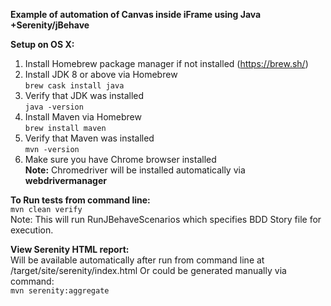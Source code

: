 **Example of automation of Canvas inside iFrame using Java +Serenity/jBehave**   

**Setup on OS X:**
1. Install Homebrew package manager if not installed (https://brew.sh/)
2. Install JDK 8 or above via Homebrew   
`brew cask install java`  
3. Verify that JDK was installed  
`java -version`
4. Install Maven via Homebrew  
`brew install maven`
5. Verify that Maven was installed  
`mvn -version`
6. Make sure you have Chrome browser installed   
**Note:** Chromedriver will be installed automatically via **webdrivermanager**


**To Run tests from command line:**  
`mvn clean verify`  
Note: This will run RunJBehaveScenarios which specifies BDD Story file for execution.

**View Serenity HTML report:**    
Will be available automatically after run from command line at /target/site/serenity/index.html 
Or could be generated manually via command:  
`mvn serenity:aggregate`  